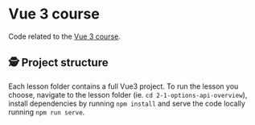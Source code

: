 # Vue 3 course

Code related to the [Vue 3 course]().

## 🕵️ Project structure

Each lesson folder contains a full Vue3 project. To run the lesson you choose, navigate to the lesson folder (ie. `cd 2-1-options-api-overview`), install dependencies by running `npm install` and serve the code locally running `npm run serve`.

